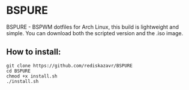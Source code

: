 # BSPURE
BSPURE - BSPWM dotfiles for Arch Linux, this build is lightweight and simple. You can download both the scripted version and the .iso image.

## How to install:
```
git clone https://github.com/rediskazavr/BSPURE
cd BSPURE
chmod +x install.sh
./install.sh
```
